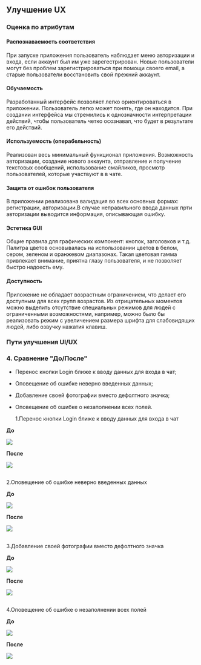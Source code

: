 ## Улучшение UX

### Оценка по атрибутам
#### Распознаваемость соответствия
При запуске приложения пользователь наблюдает меню авторизации и входа, если аккаунт был им уже зарегестрирован. Новые пользователи могут без проблем зарегистрироваться при помощи своего email, а старые пользователи восстановить свой прежний аккаунт.


#### Обучаемость

Разработанный интерфейс позволяет легко ориентироваться в приложении. Пользователь легко может понять, где он находится. При создании интерфейса мы стремились к однозначности интерпретации действий, чтобы пользователь четко осознавал, что будет в результате его действий. 

#### Используемость (операбельность)

Реализован весь минимальный функционал приложения. Возможность авторизации, создание нового аккаунта, отправление и получение текстовых сообщений, использование смайликов, просмотр пользователей, которые участвуют в в чате. 

#### Защита от ошибок пользователя

В приложении реализована валидация во всех основных формах: регистрации, авторизации.В случае неправильного ввода данных прти авторизации выводится информация, описывающая ошибку.

#### Эстетика GUI

Общие правила для графических компонент: кнопок, заголовков и т.д. Палитра цветов основывалась на использовании цветов в белом, сером, зеленом и оранжевом диапазонах. Такая цветовая гамма привлекает внимание, приятна глазу пользователя, и не позволяет быстро надоесть ему.

#### Доступность

Приложение не обладает возрастным ограничением, что делает его доступным для всех групп возрастов. Из отрицательных моментов можно выделить отсутствие специальных режимов для людей с ограниченными возможностями, например, можно было бы реализовать режим с увеличением размера шрифта для слабовидящих людей, либо озвучку нажатия клавиш.

### Пути улучшения UI/UX



### 4. Сравнение "До/После"

- Перенос кнопки Login ближе к вводу данных для входа в чат;
- Оповещение об ошибке неверно введенных данных;
- Добавление своей фотографии вместо дефолтного значка;
- Оповещение об ошибке о незаполнении всех полей.

  1.Перенос кнопки Login ближе к вводу данных для входа в чат

**До**

 ![](https://github.com/Daniil-Lukashchik/Chat-program/blob/master/%D0%BB%D0%BE%D0%B3%D0%B8%D0%BD%20%D1%81%D1%82%D0%B0%D1%80%D0%BE%D0%B5.jpg)


**После**

 ![](https://github.com/Daniil-Lukashchik/Chat-program/blob/master/%D0%BB%D0%BE%D0%B3%D0%B8%D0%BD%20%D0%BD%D0%BE%D0%B2%D0%BE%D0%B5.jpg)

 ##
  2.Оповещение об ошибке неверно введенных данных

**До**

 ![](https://github.com/Daniil-Lukashchik/Chat-program/blob/master/%D0%BE%D1%88%D0%B8%D0%B1%D0%BA%D0%B0%20%D1%81%D1%82%D0%B0%D1%80%D0%BE%D0%B5.jpg)


**После**

 ![](https://github.com/Daniil-Lukashchik/Chat-program/blob/master/%D0%BE%D1%88%D0%B8%D0%B1%D0%BA%D0%B0%20%D0%BD%D0%BE%D0%B2%D0%BE%D0%B5.jpg)

 ##
  3.Добавление своей фотографии вместо дефолтного значка

**До**

 ![](https://github.com/Daniil-Lukashchik/Chat-program/blob/master/%D0%BF%D1%80%D0%BE%D1%84%D0%B8%D0%BB%D1%8C%20%D1%81%D1%82%D0%B0%D1%80%D0%BE%D0%B5.jpg)


**После**

 ![](https://github.com/Daniil-Lukashchik/Chat-program/blob/master/%D0%BF%D1%80%D0%BE%D1%84%D0%B8%D0%BB%D1%8C%20%D0%BD%D0%BE%D0%B2%D0%BE%D0%B5.jpg)

 ##
  4.Оповещение об ошибке о незаполнении всех полей

  **До**

   ![](https://github.com/Daniil-Lukashchik/Chat-program/blob/master/%D0%BD%D0%B5%D0%B7%D0%B0%D0%BF%D0%BE%D0%BB%D0%BD%D0%B5%D0%BD%D0%BD%D0%BE%D1%81%D1%82%D1%8C%20%D1%81%D1%82%D0%B0%D1%80%D0%BE%D0%B5.jpg)


  **После**

   ![](https://github.com/Daniil-Lukashchik/Chat-program/blob/master/%D0%BD%D0%B5%D0%B7%D0%B0%D0%BF%D0%BE%D0%BB%D0%BD%D0%B5%D0%BD%D0%BD%D0%BE%D1%81%D1%82%D1%8C%20%D0%BD%D0%BE%D0%B2%D0%BE%D0%B5.jpg)

  ##
  



